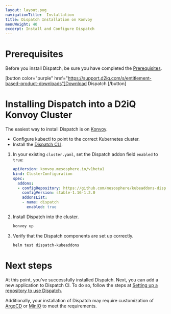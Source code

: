 ```yaml
---
layout: layout.pug
navigationTitle:  Installation
title: Dispatch Installation on Konvoy
menuWeight: 40
excerpt: Install and Configure Dispatch
---
```

# Prerequisites

Before you install Dispatch, be sure you have completed the [Prerequisites](../install/prerequisites/).

[button color="purple" href="https://support.d2iq.com/s/entitlement-based-product-downloads"]Download Dispatch [/button]

# Installing Dispatch into a D2iQ Konvoy Cluster

The easiest way to install Dispatch is on [Konvoy](https://d2iq.com/products/konvoy).

* Configure kubectl to point to the correct Kubernetes cluster.
* Install the [Dispatch CLI](../install/cli/).

1. In your existing `cluster.yaml`, set the Dispatch addon field `enabled` to `true`:

    ```yaml
    apiVersion: konvoy.mesosphere.io/v1beta1
    kind: ClusterConfiguration
    spec:
      addons:
      - configRepository: https://github.com/mesosphere/kubeaddons-dispatch
        configVersion: stable-1.16-1.2.0
        addonsList:
        - name: dispatch
          enabled: true
    ```

2. Install Dispatch into the cluster.

    ```bash
    konvoy up
    ```

3. Verify that the Dispatch components are set up correctly.

    ```bash
    helm test dispatch-kubeaddons
    ```

# Next steps

At this point, you've successfully installed Dispatch. Next, you can add a new application to Dispatch CI. To do so, follow the steps
at [Setting up a repository to use Dispatch](../tutorials/ci_tutorials/repo-setup/).

Additionally, your installation of Dispatch may require customization of [ArgoCD](configure-argocd/) or [MinIO](configure-minio/) to meet the requirements.